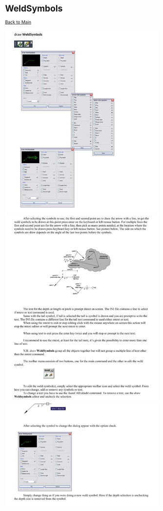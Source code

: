 # WeldSymbols
[Back to Main](https://michelvilleneuve.github.io/)  

<img src = "draw WeldSymbols  en-2.jpg" />  
<img src = "draw WeldSymbols  en-3.jpg" />  
<img src = "draw WeldSymbols  en-4.jpg" />  

